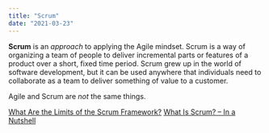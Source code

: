```yaml
---
title: "Scrum"
date: "2021-03-23"
---
```


**Scrum** is an _approach_ to applying the Agile mindset. Scrum is a way of organizing a team of people to deliver incremental parts or features of a product over a short, fixed time period. Scrum grew up in the world of software development, but it can be used anywhere that individuals need to collaborate as a team to deliver something of value to a customer.

Agile and Scrum are _not_ the same things.

[What Are the Limits of the Scrum Framework?](/blog/what-are-the-limits-of-the-scrum-framework.html) [What Is Scrum? – In a Nutshell](/what-is-scrum-in-a-nutshell)
